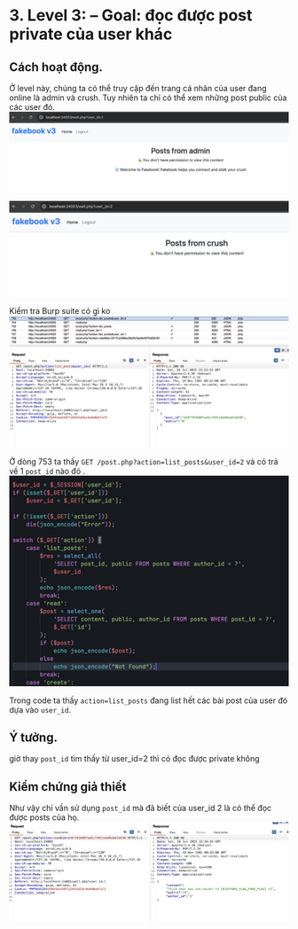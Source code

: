 # 3. Level 3: – Goal: đọc được post private của user khác
## Cách hoạt động.
Ở level này, chúng ta có thể truy cập đến trang cá nhân của user đang online là admin và crush. Tuy nhiên ta chỉ có thể xem những post public của các user đó.
<img src='./img/Screenshot 2025-07-26 at 22.32.01.png'>

<img src='./img/Screenshot 2025-07-26 at 22.32.16.png'>

Kiểm tra Burp suite có gì ko 
<img src='./img/Screenshot 2025-07-26 at 22.42.32.png'>

Ở dòng 753 ta thấy `GET /post.php?action=list_posts&user_id=2` và có trả về 1 `post_id` nào đó .
<img src='./img/Screenshot 2025-07-26 at 22.45.23.png'>

Trong code ta thấy `action=list_posts` đang list hết các bài post của user đó dựa vào `user_id`.

## Ý tưởng.
giờ thay `post_id` tìm thấy từ user_id=2 thì có đọc được private không

## Kiểm chứng giả thiết

Như vậy chỉ vần sử dụng `post_id` mà đã biết của user_id 2 là có thể đọc được posts của họ.
<img src='./img/Screenshot 2025-07-26 at 22.57.16.png'>